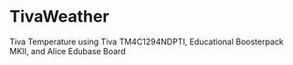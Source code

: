 # TivaWeather
Tiva Temperature using Tiva TM4C1294NDPTI, Educational Boosterpack MKII, and Alice Edubase Board
